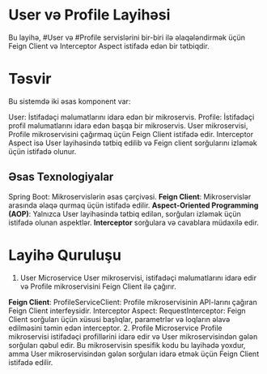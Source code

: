 # User və Profile Layihəsi
Bu layihə, #User və #Profile servislərini bir-biri ilə əlaqələndirmək üçün Feign Client və Interceptor Aspect istifadə edən bir tətbiqdir.

# Təsvir
Bu sistemdə iki əsas komponent var:

User: İstifadəçi məlumatlarını idarə edən bir mikroservis.
Profile: İstifadəçi profil məlumatlarını idarə edən başqa bir mikroservis.
User mikroservisi, Profile mikroservisini çağırmaq üçün Feign Client istifadə edir. Interceptor Aspect isə User layihəsində tətbiq edilib və Feign client sorğularını izləmək üçün istifadə olunur.

## Əsas Texnologiyalar
Spring Boot: Mikroservislərin əsas çərçivəsi.
**Feign Client**: Mikroservislər arasında əlaqə qurmaq üçün istifadə edilir.
**Aspect-Oriented Programming (AOP)**: Yalnızca User layihəsində tətbiq edilən, sorğuları izləmək üçün istifadə olunan aspektlər.
**Interceptor** sorğulara və cavablara müdaxilə edir.

# Layihə Quruluşu
1. User Microservice
User mikroservisi, istifadəçi məlumatlarını idarə edir və Profile mikroservisini Feign Client ilə çağırır.

**Feign Client**:
ProfileServiceClient: Profile mikroservisinin API-larını çağıran Feign Client interfeysidir.
Interceptor Aspect:
RequestInterceptor: Feign Client sorğuları üçün xüsusi başlıqlar, parametrlər və loqların əlavə edilməsini təmin edən interceptor.
2. Profile Microservice
Profile mikroservisi istifadəçi profillərini idarə edir və User mikroservisindən gələn sorğuları qəbul edir. Bu mikroservisin spesifik kodu bu layihədə yoxdur, amma User mikroservisindən gələn sorğuları idarə etmək üçün Feign Client istifadə edilir.
